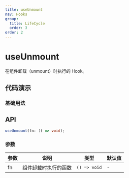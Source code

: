 ```yaml
---
title: useUnmount
nav: Hooks
group:
  title: LifeCycle
  order: 3
order: 2
---
```


# useUnmount

在组件卸载（unmount）时执行的 Hook。

## 代码演示

### 基础用法

<code src="./demo/demo1.tsx"></code>

## API

```typescript
useUnmount(fn: () => void);
```

### 参数

| 参数 | 说明                 | 类型         | 默认值 |
| ---- | -------------------- | ------------ | ------ |
| fn   | 组件卸载时执行的函数 | `() => void` | -      |
